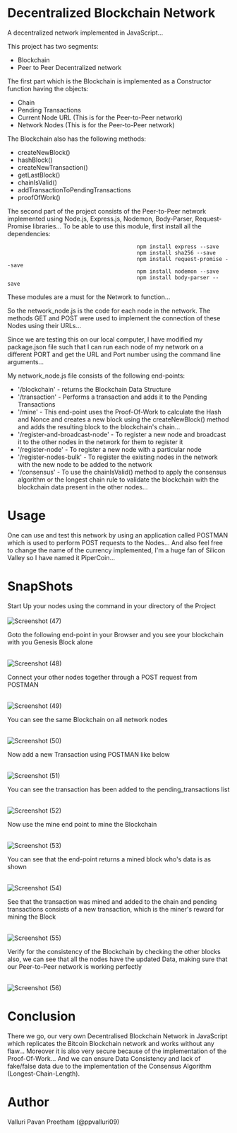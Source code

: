 # Decentralized Blockchain Network

A decentralized network implemented in JavaScript...

This project has two segments:
  
  - Blockchain
  - Peer to Peer Decentralized network
  
The first part which is the Blockchain is implemented as a Constructor function having the objects:
  
  - Chain
  - Pending Transactions
  - Current Node URL (This is for the Peer-to-Peer network)
  - Network Nodes (This is for the Peer-to-Peer network)
  
The Blockchain also has the following methods:

  - createNewBlock()
  - hashBlock()
  - createNewTransaction()
  - getLastBlock()
  - chainIsValid()
  - addTransactionToPendingTransactions
  - proofOfWork()
  
The second part of the project consists of the Peer-to-Peer network implemented using Node.js, Express.js, Nodemon, Body-Parser, Request-Promise libraries... To be able to use this module, first install all the dependencies:

                                             npm install express --save
                                             npm install sha256 --save
                                             npm install request-promise --save
                                             npm install nodemon --save
                                             npm install body-parser --save
                                                
These modules are a must for the Network to function...

So the network_node.js is the code for each node in the network. The methods GET and POST were used to implement the connection of these Nodes using their URLs...

Since we are testing this on our local computer, I have modified my package.json file such that I can run each node of my network on a different PORT and get the URL and Port number using the command line arguments...

My network_node.js file consists of the following end-points:

  - '/blockchain' - returns the Blockchain Data Structure
  - '/transaction' - Performs a transaction and adds it to the Pending Transactions
  - '/mine' - This end-point uses the Proof-Of-Work to calculate the Hash and Nonce and creates a new block using the createNewBlock() method and adds the resulting block to the blockchain's chain...
  - '/register-and-broadcast-node' - To register a new node and broadcast it to the other nodes in the network for them to register it
  - '/register-node' - To register a new node with a particular node
  - '/register-nodes-bulk' - To register the existing nodes in the network with the new node to be added to the network
  - '/consensus' - To use the chainIsValid() method to apply the consensus algorithm or the longest chain rule to validate the blockchain with the blockchain data present in the other nodes...
  
  
# Usage

One can use and test this network by using an application called POSTMAN which is used to perform POST requests to the Nodes...
And also feel free to change the name of the currency implemented, I'm a huge fan of Silicon Valley so I have named it PiperCoin...

# SnapShots

Start Up your nodes using the command in your directory of the Project<br/><br/>
![Screenshot (47)](https://user-images.githubusercontent.com/44934630/61467607-8a7c4080-a999-11e9-8c42-805ed26b8784.png)

Goto the following end-point in your Browser and you see your blockchain with you Genesis Block alone<br/><br/>

![Screenshot (48)](https://user-images.githubusercontent.com/44934630/61467635-936d1200-a999-11e9-852b-2b09f3e8b90b.png)

Connect your other nodes together through a POST request from POSTMAN<br/><br/>

![Screenshot (49)](https://user-images.githubusercontent.com/44934630/61467650-99fb8980-a999-11e9-8390-e629bf40db35.png)

You can see the same Blockchain on all network nodes<br/><br/>

![Screenshot (50)](https://user-images.githubusercontent.com/44934630/61467662-9ec03d80-a999-11e9-97b4-99913092b48f.png)

Now add a new Transaction using POSTMAN like below<br/><br/>

![Screenshot (51)](https://user-images.githubusercontent.com/44934630/61467680-a54eb500-a999-11e9-8d2e-8501c4f33be3.png)

You can see the transaction has been added to the pending_transactions list<br/><br/>

![Screenshot (52)](https://user-images.githubusercontent.com/44934630/61467689-ad0e5980-a999-11e9-8111-32de66e988f7.png)

Now use the mine end point to mine the Blockchain<br/><br/>

![Screenshot (53)](https://user-images.githubusercontent.com/44934630/61467696-b39cd100-a999-11e9-9161-f0a2dc78b3d3.png)

You can see that the end-point returns a mined block who's data is as shown<br/><br/>

![Screenshot (54)](https://user-images.githubusercontent.com/44934630/61467714-bac3df00-a999-11e9-8d00-e1abc0492cc9.png)

See that the transaction was mined and added to the chain and pending transactions consists of a new transaction, which is the miner's reward for mining the Block<br/><br/>

![Screenshot (55)](https://user-images.githubusercontent.com/44934630/61467725-c0b9c000-a999-11e9-8e43-57d0f96ce54d.png)

Verify for the consistency of the Blockchain by checking the other blocks also, we can see that all the nodes have the updated Data, making sure that our Peer-to-Peer network is working perfectly<br/><br/>

![Screenshot (56)](https://user-images.githubusercontent.com/44934630/61467739-c6170a80-a999-11e9-802e-0c885d2a206b.png)

# Conclusion

There we go, our very own Decentralised Blockchain Network in JavaScript which replicates the Bitcoin Blockchain network and works without any flaw... Moreover it is also very secure because of the implementation of the Proof-Of-Work... And we can ensure Data Consistency and lack of fake/false data due to the implementation of the Consensus Algorithm (Longest-Chain-Length).


# Author
Valluri Pavan Preetham (@ppvalluri09)
